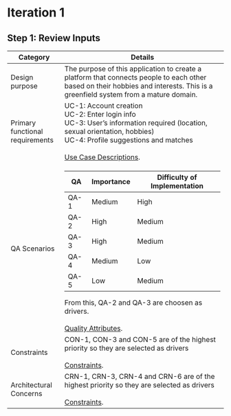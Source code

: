 # Iteration 1
## Step 1: Review Inputs
Category | Details
------------- | -------------
Design purpose | The purpose of this application to create a platform that connects people to each other based on their hobbies and interests. This is a greenfield system from a mature domain.
Primary functional requirements  | UC-1: Account creation<br>UC-2: Enter login info<br>UC-3: User’s information required (location, sexual orientation, hobbies)<br>UC-4: Profile suggestions and matches<br><br>[Use Case Descriptions](https://github.com/matheeshan-sivalingam/SOFE3650-WeebleSoftwareArchitecture/blob/main/images/UseCaseDes.png).
QA Scenarios |  <table>  <thead>  <tr> <th>QA</th> <th>Importance</th> <th>Difficulty of Implementation</th> </tr> </thead>  <tbody>  <tr>  <td>QA-1</td>  <td>Medium</td> <td>High</td> </tr> <tr> <td>QA-2</td>  <td>High</td> <td>Medium</td> </tr><tr> <td>QA-3</td>  <td>High</td> <td>Medium</td> </tr><tr> <td>QA-4</td>  <td>Medium</td> <td>Low</td> </tr> <tr> <td>QA-5</td>  <td>Low</td> <td>Medium</td> </tr>  </tbody>  </table> From this, QA-2 and QA-3 are choosen as drivers.<br><br>[Quality Attributes](https://github.com/matheeshan-sivalingam/SOFE3650-WeebleSoftwareArchitecture/blob/main/images/QA.png).
Constraints|CON-1, CON-3 and CON-5 are of the highest priority so they are selected as drivers<br><br>[Constraints](https://github.com/matheeshan-sivalingam/SOFE3650-WeebleSoftwareArchitecture/blob/main/images/Constraints.png).
Architectural Concerns|CRN-1, CRN-3, CRN-4 and CRN-6 are of the highest priority so they are selected as drivers <br><br>[Constraints](https://github.com/matheeshan-sivalingam/SOFE3650-WeebleSoftwareArchitecture/blob/main/images/Constraints.png).

